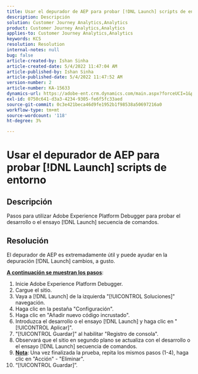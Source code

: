 ```yaml
---
title: Usar el depurador de AEP para probar [!DNL Launch] scripts de entorno
description: Descripción
solution: Customer Journey Analytics,Analytics
product: Customer Journey Analytics,Analytics
applies-to: Customer Journey Analytics,Analytics
keywords: KCS
resolution: Resolution
internal-notes: null
bug: false
article-created-by: Ishan Sinha
article-created-date: 5/4/2022 11:47:04 AM
article-published-by: Ishan Sinha
article-published-date: 5/4/2022 11:47:52 AM
version-number: 2
article-number: KA-15633
dynamics-url: https://adobe-ent.crm.dynamics.com/main.aspx?forceUCI=1&pagetype=entityrecord&etn=knowledgearticle&id=753eede9-9fcb-ec11-a7b5-6045bd00db25
exl-id: 0750c641-d3a3-4234-9305-fe6f5fc33aed
source-git-commit: 0c3e421beca46d9fe1952b1f98538a50697216a0
workflow-type: tm+mt
source-wordcount: '118'
ht-degree: 3%

---
```


# Usar el depurador de AEP para probar [!DNL Launch] scripts de entorno

## Descripción


Pasos para utilizar Adobe Experience Platform Debugger para probar el desarrollo o el ensayo [!DNL Launch] secuencia de comandos.


## Resolución


El depurador de AEP es extremadamente útil y puede ayudar en la depuración [!DNL Launch] cambios, a gusto.

<b><u>A continuación se muestran los pasos</u></b>:

1. Inicie Adobe Experience Platform Debugger.
2. Cargue el sitio.
3. Vaya a [!DNL Launch] de la izquierda &quot;[!UICONTROL Soluciones]&quot; navegación.
4. Haga clic en la pestaña &quot;Configuración&quot;.
5. Haga clic en &quot;Añadir nuevo código incrustado&quot;.
6. Introduzca el desarrollo o el ensayo [!DNL Launch] y haga clic en &quot;[!UICONTROL Aplicar]&quot;.
7. &quot;[!UICONTROL Guardar]&quot; al habilitar &quot;Registro de consola&quot;.
8. Observará que el sitio en segundo plano se actualiza con el desarrollo o el ensayo [!DNL Launch] secuencia de comandos.
9. <b><u>Nota</u></b>: Una vez finalizada la prueba, repita los mismos pasos (1-4), haga clic en &quot;Acción&quot; - &quot;Eliminar&quot;.
10. “[!UICONTROL Guardar]”.
